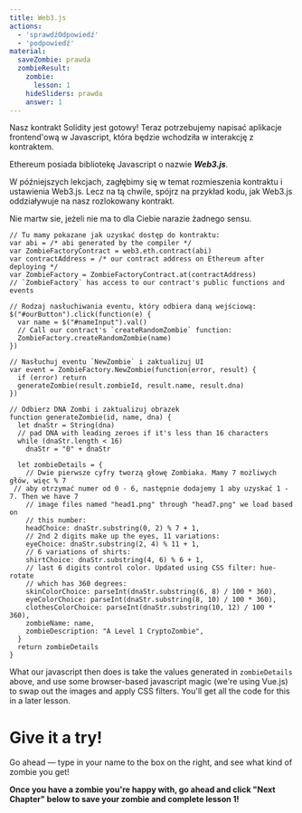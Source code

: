 ```yaml
---
title: Web3.js
actions:
  - 'sprawdźOdpowiedź'
  - 'podpowiedź'
material:
  saveZombie: prawda
  zombieResult:
    zombie:
      lesson: 1
    hideSliders: prawda
    answer: 1
---
```

Nasz kontrakt Solidity jest gotowy! Teraz potrzebujemy napisać aplikacje frontend'ową w Javascript, która będzie wchodziła w interakcję z kontraktem.

Ethereum posiada bibliotekę Javascript o nazwie ***Web3.js***.

W późniejszych lekcjach, zagłębimy się w temat rozmieszenia kontraktu i ustawienia Web3.js. Lecz na tą chwile, spójrz na przykład kodu, jak Web3.js oddziaływuje na nasz rozlokowany kontrakt.

Nie martw sie, jeżeli nie ma to dla Ciebie narazie żadnego sensu.

    // Tu mamy pokazane jak uzyskać dostęp do kontraktu:
    var abi = /* abi generated by the compiler */
    var ZombieFactoryContract = web3.eth.contract(abi)
    var contractAddress = /* our contract address on Ethereum after deploying */
    var ZombieFactory = ZombieFactoryContract.at(contractAddress)
    // `ZombieFactory` has access to our contract's public functions and events
    
    // Rodzaj nasłuchiwania eventu, który odbiera daną wejściową:
    $("#ourButton").click(function(e) {
      var name = $("#nameInput").val()
      // Call our contract's `createRandomZombie` function:
      ZombieFactory.createRandomZombie(name)
    })
    
    // Nasłuchuj eventu `NewZombie` i zaktualizuj UI
    var event = ZombieFactory.NewZombie(function(error, result) {
      if (error) return
      generateZombie(result.zombieId, result.name, result.dna)
    })
    
    // Odbierz DNA Zombi i zaktualizuj obrazek
    function generateZombie(id, name, dna) {
      let dnaStr = String(dna)
      // pad DNA with leading zeroes if it's less than 16 characters
      while (dnaStr.length < 16)
        dnaStr = "0" + dnaStr
    
      let zombieDetails = {
        // Dwie pierwsze cyfry tworzą głowę Zombiaka. Mamy 7 możliwych głów, więc % 7
     // aby otrzymać numer od 0 - 6, następnie dodajemy 1 aby uzyskać 1 - 7. Then we have 7
        // image files named "head1.png" through "head7.png" we load based on
        // this number:
        headChoice: dnaStr.substring(0, 2) % 7 + 1,
        // 2nd 2 digits make up the eyes, 11 variations:
        eyeChoice: dnaStr.substring(2, 4) % 11 + 1,
        // 6 variations of shirts:
        shirtChoice: dnaStr.substring(4, 6) % 6 + 1,
        // last 6 digits control color. Updated using CSS filter: hue-rotate
        // which has 360 degrees:
        skinColorChoice: parseInt(dnaStr.substring(6, 8) / 100 * 360),
        eyeColorChoice: parseInt(dnaStr.substring(8, 10) / 100 * 360),
        clothesColorChoice: parseInt(dnaStr.substring(10, 12) / 100 * 360),
        zombieName: name,
        zombieDescription: "A Level 1 CryptoZombie",
      }
      return zombieDetails
    }
    

What our javascript then does is take the values generated in `zombieDetails` above, and use some browser-based javascript magic (we're using Vue.js) to swap out the images and apply CSS filters. You'll get all the code for this in a later lesson.

# Give it a try!

Go ahead — type in your name to the box on the right, and see what kind of zombie you get!

**Once you have a zombie you're happy with, go ahead and click "Next Chapter" below to save your zombie and complete lesson 1!**